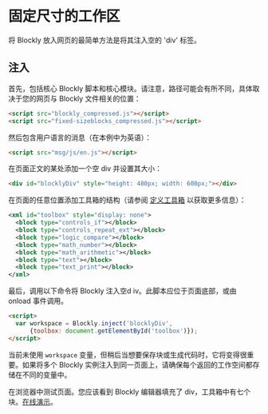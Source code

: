 # 固定尺寸的工作区

将 Blockly 放入网页的最简单方法是将其注入空的 'div' 标签。

## 注入
首先，包括核心 Blockly 脚本和核心模块。请注意，路径可能会有所不同，具体取决于您的网页与 Blockly 文件相关的位置：

```html
<script src="blockly_compressed.js"></script>
<script src="fixed-sizeblocks_compressed.js"></script>
```

然后包含用户语言的消息（在本例中为英语）：
```html
<script src="msg/js/en.js"></script>
```
在页面正文的某处添加一个空 div 并设置其大小：

```html
<div id="blocklyDiv" style="height: 480px; width: 600px;"></div>
```
在页面的任意位置添加工具箱的结构（请参阅 [定义工具箱](/guides/configure/toolbox.html) 以获取更多信息）：

```xml
<xml id="toolbox" style="display: none">
  <block type="controls_if"></block>
  <block type="controls_repeat_ext"></block>
  <block type="logic_compare"></block>
  <block type="math_number"></block>
  <block type="math_arithmetic"></block>
  <block type="text"></block>
  <block type="text_print"></block>
</xml>
```
最后，调用以下命令将 Blockly 注入空d iv。此脚本应位于页面底部，或由 onload 事件调用。

```html
<script>
  var workspace = Blockly.inject('blocklyDiv',
      {toolbox: document.getElementById('toolbox')});
</script>
```
当前未使用 `workspace` 变量，但稍后当想要保存块或生成代码时，它将变得很重要。如果将多个 Blockly 实例注入到同一页面上，请确保每个返回的工作空间都存储在不同的变量中。

在浏览器中测试页面。您应该看到 Blockly 编辑器填充了 div，工具箱中有七个块。[在线演示](https://blockly-demo.appspot.com/static/demos/fixed/index.html)。